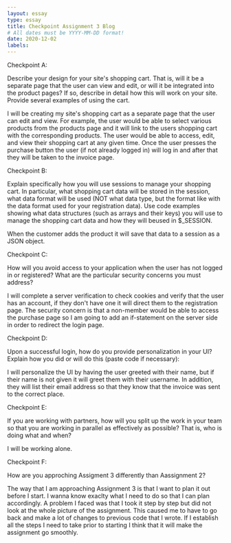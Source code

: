 ```yaml
---
layout: essay
type: essay
title: Checkpoint Assignment 3 Blog
# All dates must be YYYY-MM-DD format!
date: 2020-12-02
labels:
---
```

Checkpoint A:

Describe your design for your site's shopping cart. That is, will it be a separate page that the user can view and edit, or will it be integrated into the product pages? If so, describe in detail how this will work on your site. Provide several examples of using the cart.

I will be creating my site's shopping cart as a separate page that the user can edit and view. For example, the user would be able to select various products from the products page and it will link to the users shopping cart with the corresponding products. The user would be able to access, edit, and view their shopping cart at any given time. Once the user presses the purchase button the user (if not already logged in) will log in and after that they will be taken to the invoice page.

Checkpoint B:

Explain specifically how you will use sessions to manage your shopping cart. In particular, what shopping cart data will be stored in the session, what data format will be used (NOT what data type, but the format like with the data format used for your registration data). Use code examples showing what data structures (such as arrays and their keys) you will use to manage the shopping cart data and how they will beused in $_SESSION.

When the customer adds the product it will save that data to a session as a JSON object.
 
Checkpoint C:

How will you avoid access to your application when the user has not logged in or registered? What are the particular security concerns you must address?

I will complete a server verification to check cookies and verify that the user has an account, if they don't have one it will direct them to the registration page. The security concern is that a non-member would be able to access the purchase page so I am going to add an if-statement on the server side in order to redirect the login page.

Checkpoint D:

Upon a successful login, how do you provide personalization in your UI? Explain how you did or will do this (paste code if necessary):

I will personalize the UI by having the user greeted with their name, but if their name is not given it will greet them with their username. In addition, they will list their email address so that they know that the invoice was sent to the correct place.
 
Checkpoint E:

If you are working with partners, how will you split up the work in your team so that you are working in parallel as effectively as possible? That is, who is doing what and when?

I will be working alone.

Checkpoint F:

How are you approching Assigment 3 differently than Aassignment 2?

The way that I am approaching Assignment 3 is that I want to plan it out before I start. I wanna know exaclty what I need to do so that I can plan accordingly. A problem I faced was that I took it step by step but did not look at the whole picture of the assignment. This caused me to have to go back and make a lot of changes to previous code that I wrote. If I establish all the steps I need to take prior to starting I think that it will make the assignment go smoothly.
